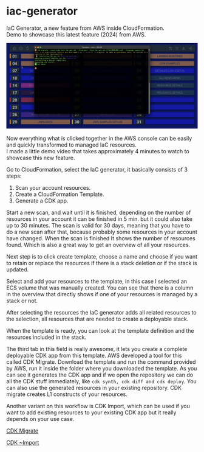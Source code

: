 # iac-generator
IaC Generator, a new feature from AWS inside CloudFormation.            
Demo to showcase this latest feature (2024) from AWS.

![iac-gen.png](images/iac-gen.png)

Now everything what is clicked together in the AWS console can be easily and quickly transformed to managed IaC resources.          
I made a little demo video that takes approximately 4 minutes to watch to showcase this new feature.                

Go to CloudFormation, select the IaC generator, it basically consists of 3 steps:
1. Scan your account resources.
2. Create a CloudFormation Template.
3. Generate a CDK app.

Start a new scan, and wait until it is finished, depending on the number of resources in your account it can be finished in 5 min. but it could also take up to 30 minutes.
The scan is valid for 30 days, meaning that you have to do a new scan after that, because probably some resources in your account have changed.
When the scan is finished It shows the number of resources found.
Which is also a great way to get an overview of all your resources.

Next step is to click create template, choose a name and choose if you want to retain or replace the resources if there is a stack deletion or if the stack is updated.

Select and add your resources to the template, in this case I selected an ECS volume that was manually created. You can see that there is a column in the overview that directly shows if one of your resources is managed by a stack or not.

After selecting the resources the IaC generator adds all related resources to the selection, all resources that are needed to create a deployable stack.

When the template is ready, you can look at the template definition and the resources included in the stack.

The third tab in this field is really awesome, it lets you create a complete deployable CDK app from this template. AWS developed a tool for this called CDK Migrate.
Download the template and run the command provided by AWS, run it inside the folder where you downloaded the template.
As you can see it generates the CDK app and if we open the repository we can do all the CDK stuff immediately, like `cdk synth, cdk diff and cdk deploy`. You can also use the generated resources in your existing repository. CDK migrate creates L1 constructs of your resources.

Another variant on this workflow is CDK Import, which can be used if you want to add existing resources to your existing CDK app but it really depends on your use case.

[CDK Migrate](https://docs.aws.amazon.com/cdk/v2/guide/migrate.html])

[CDK ~Import](https://docs.aws.amazon.com/cdk/v2/guide/use_cfn_template.html])
